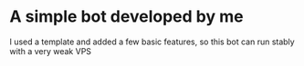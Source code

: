 # A simple bot developed by me
I used a template and added a few basic features, so this bot can run stably with a very weak VPS